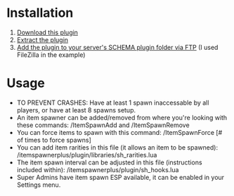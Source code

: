 # Installation
1. [Download this plugin](https://i.gyazo.com/118c4c0a61c315d07d7437eb837a0d80.mp4)
1. [Extract the plugin](https://i.gyazo.com/056f4ee4958f8b25274f1aaf322bd483.mp4)
1. [Add the plugin to your server's SCHEMA plugin folder via FTP](https://i.gyazo.com/cf48a902030e839bd2450e369435de22.mp4) (I used FileZilla in the example)

# Usage
* TO PREVENT CRASHES: Have at least 1 spawn inaccessable by all players, or have at least 8 spawns setup.
* An item spawner can be added/removed from where you're looking with these commands: /ItemSpawnAdd and /ItemSpawnRemove
* You can force items to spawn with this command: /ItemSpawnForce [# of times to force spawns]
* You can add item rarities in this file (it allows an item to be spawned): /itemspawnerplus/plugin/libraries/sh_rarities.lua
* The item spawn interval can be adjusted in this file (instructions included within): /itemspawnerplus/plugin/sh_hooks.lua
* Super Admins have item spawn ESP available, it can be enabled in your Settings menu.
